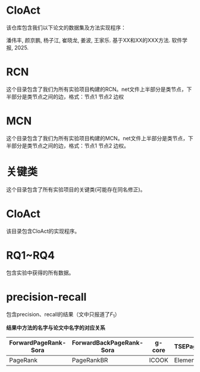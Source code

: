 # CloAct
该仓库包含我们以下论文的数据集及方法实现程序：

潘伟丰, 颜京鹏, 杨子江, 崔晓龙, 姜波, 王家乐. 基于XX和XX的XXX方法. 软件学报, 2025.

# RCN
这个目录包含了我们为所有实验项目构建的RCN。net文件上半部分是类节点，下半部分是类节点之间的边，格式：节点1 节点2 边权

# MCN
这个目录包含了我们为所有实验项目构建的MCN。net文件上半部分是类节点，下半部分是类节点之间的边，格式：节点1 节点2 边权。

# 关键类
这个目录包含了所有实验项目的关键类(可能存在同名修正)。

# CloAct
该目录包含CloAct的实现程序。

# RQ1~RQ4
包含实验中获得的所有数据。

# precision-recall
包含precision、recall的结果（文中只报道了$F_1$）

**结果中方法的名字与论文中名字的对应关系**

|  ForwardPageRank-Sora    |    ForwardBackPageRank-Sora  |   g-core   |  TSEPageRank    | LiuPageRank     |  TSEPageRank_v15    |   
| ---- | ---- | ---- | ---- | ---- | ---- | 
| PageRank | PageRankBR | ICOOK | ElementRank | PageRankIVOL | Pride |  

